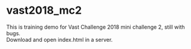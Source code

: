 # vast2018_mc2
This is training demo for Vast Challenge 2018 mini challenge 2, still with bugs.   
Download and open index.html in a server.  
